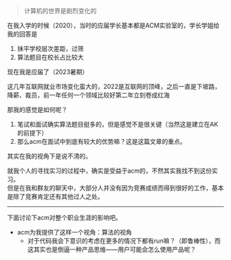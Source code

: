 >计算机的世界是剧烈变化的

在我入学的时候（2020），当时的应届学长基本都是ACM实验室的，学长学姐给我的回答是
1. 抹平学校层次差距，过筛
2. 算法题目在校长占比较大

现在我是应届了（2023暑期）

这几年互联网就业市场变化蛮大的，2022是互联网的顶峰，之后一直是下坡路，降薪、裁员，前一年任何一个领域比较好第二年立刻卷成红海

那我的感觉是如何呢？
1. 笔试和面试确实算法题目挺多的，但是感觉不是很关键（当然这是建立在AK的前提下）
2. 那么acm在面试中到底有较大的优势嘛？这是这篇文章的重点。

其实在我的视角下是说不清的。

就我个人的寻找实习的过程中，确实是受益于acm的，不然其实我找不到这份实习。  
但是在我和群友的聊天中，大部分人并没有因为竞赛成绩而得到很好的工作，基本是除了竞赛肯定还有其他过人之处。

---

下面讨论下acm对整个职业生涯的影响吧。

+ acm为我提供了这样一个视角：算法的视角
	+ 对于代码我会下意识的考虑在更多的情况下都有run嘛？（即鲁棒性），而这其实也是倒逼一种产品思维——用户可能会怎么使用产品呢？
 